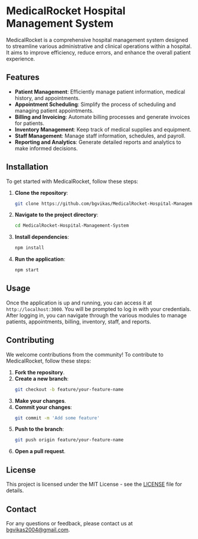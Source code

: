 # MedicalRocket Hospital Management System

MedicalRocket is a comprehensive hospital management system designed to streamline various administrative and clinical operations within a hospital. It aims to improve efficiency, reduce errors, and enhance the overall patient experience.

## Features

- **Patient Management**: Efficiently manage patient information, medical history, and appointments.
- **Appointment Scheduling**: Simplify the process of scheduling and managing patient appointments.
- **Billing and Invoicing**: Automate billing processes and generate invoices for patients.
- **Inventory Management**: Keep track of medical supplies and equipment.
- **Staff Management**: Manage staff information, schedules, and payroll.
- **Reporting and Analytics**: Generate detailed reports and analytics to make informed decisions.    

## Installation

To get started with MedicalRocket, follow these steps:    

1. **Clone the repository**:
    ```sh
    git clone https://github.com/bgvikas/MedicalRocket-Hospital-Management-System.git
    ```
2. **Navigate to the project directory**:
    ```sh
    cd MedicalRocket-Hospital-Management-System
    ```
3. **Install dependencies**:
    ```sh
    npm install
    ```
4. **Run the application**:
    ```sh
    npm start
    ```

## Usage

Once the application is up and running, you can access it at `http://localhost:3000`. You will be prompted to log in with your credentials. After logging in, you can navigate through the various modules to manage patients, appointments, billing, inventory, staff, and reports.

## Contributing

We welcome contributions from the community! To contribute to MedicalRocket, follow these steps:

1. **Fork the repository**.
2. **Create a new branch**:
    ```sh
    git checkout -b feature/your-feature-name
    ```
3. **Make your changes**.
4. **Commit your changes**:
    ```sh
    git commit -m 'Add some feature'
    ```
5. **Push to the branch**:
    ```sh
    git push origin feature/your-feature-name
    ```
6. **Open a pull request**.

## License

This project is licensed under the MIT License - see the [LICENSE](LICENSE) file for details.

## Contact

For any questions or feedback, please contact us at [bgvikas2004@gmail.com](mailto:bgvikas2004@gmail.com).
